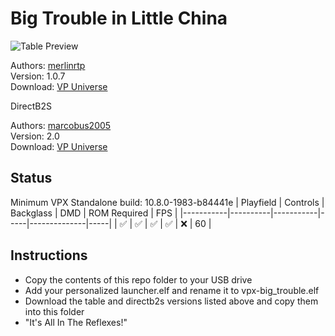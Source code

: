 # Big Trouble in Little China

![Table Preview](https://vpuniverse.com/screenshots/monthly_2022_08/20220826_211114.jpg.9787604ac65e511b59f3ab641e7b222a.jpg)

Authors: [merlinrtp](https://vpuniverse.com/profile/49555-merlinrtp/)  
Version: 1.0.7  
Download: [VP Universe](https://vpuniverse.com/files/file/18909-big-trouble-in-little-china-with-dof-nfozzy-scorbit/)

DirectB2S

Authors: [marcobus2005](https://vpuniverse.com/profile/53087-marcobus2005/)  
Version: 2.0  
Download: [VP Universe](https://vpuniverse.com/files/file/16604-big-trouble-in-little-china-original-2020-animated-b2s-with-full-dmd/)


## Status 

Minimum VPX Standalone build: 10.8.0-1983-b84441e
| Playfield | Controls | Backglass | DMD | ROM Required | FPS | 
|-----------|----------|-----------|-----|--------------|-----|
| :white_check_mark: | :white_check_mark: | :white_check_mark: | :white_check_mark: | :x: | 60 |

## Instructions

- Copy the contents of this repo folder to your USB drive
- Add your personalized launcher.elf and rename it to vpx-big_trouble.elf
- Download the table and directb2s versions listed above and copy them into this folder
- "It's All In The Reflexes!"